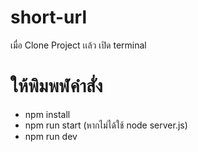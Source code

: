 # short-url

เมื่อ Clone Project เเล้ว 
เปิด terminal
# ให้พิมพฬคำสั่ง
- npm install
- npm run start (หากไม่ได้ใช้  node server.js)
- npm run dev
